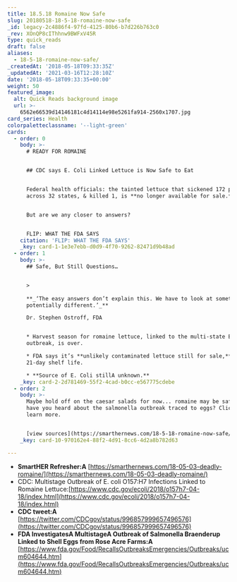 ```yaml
---
title: 18.5.18 Romaine Now Safe
slug: 20180518-18-5-18-romaine-now-safe
_id: legacy-2c4886f4-97fd-4125-80b6-b7d226b763c0
_rev: XOnQP8cIThhnw9BWFxV45R
type: quick_reads
draft: false
aliases:
  - 18-5-18-romaine-now-safe/
_createdAt: '2018-05-18T09:33:35Z'
_updatedAt: '2021-03-16T12:28:10Z'
date: '2018-05-18T09:33:35+00:00'
weight: 50
featured_image:
  alt: Quick Reads background image
  url: >-
    6562e66539d14146181c4d14114e98e5261fa914-2560x1707.jpg
card_series: Health
colorpaletteclassname: '--light-green'
cards:
  - order: 0
    body: >-
      # READY FOR ROMAINE


      ## CDC says E. Coli Linked Lettuce is Now Safe to Eat


      Federal health officials: the tainted lettuce that sickened 172 people
      across 32 states, & killed 1, is **no longer available for sale.**


      But are we any closer to answers?


      FLIP: WHAT THE FDA SAYS
    citation: 'FLIP: WHAT THE FDA SAYS'
    _key: card-1-1e3e7ebb-d0d9-4f70-9262-82471d9b48ad
  - order: 1
    body: >-
      ## Safe, But Still Questions…


      >   
        
      **_‘The easy answers don’t explain this. We have to look at something
      potentially different.’_**  

      Dr. Stephen Ostroff, FDA


      * Harvest season for romaine lettuce, linked to the multi-state E. coli
      outbreak, is over.

      * FDA says it’s **unlikely contaminated lettuce still for sale,**A due to
      21-day shelf life.

      * **Source of E. Coli stillA unknown.**
    _key: card-2-2d781469-55f2-4cad-b0cc-e567775cdebe
  - order: 2
    body: >-
      Maybe hold off on the caesar salads for now... romaine may be safe, but
      have you heard about the salmonella outbreak traced to eggs? Click to
      learn more.


      [view sources](https://smarthernews.com/18-5-18-romaine-now-safe/)
    _key: card-10-970162e4-88f2-4d91-8cc6-4d2a8b782d63

---
```

* **SmartHER Refresher:A** [https://smarthernews.com/18-05-03-deadly-romaine/](https://smarthernews.com/18-05-03-deadly-romaine/)
* CDC: Multistage Outbreak of E. coli O157:H7 Infections Linked to Romaine Lettuce:[https://www.cdc.gov/ecoli/2018/o157h7-04-18/index.html](https://www.cdc.gov/ecoli/2018/o157h7-04-18/index.html)
* **CDC tweet:A** [https://twitter.com/CDCgov/status/996857999657496576](https://twitter.com/CDCgov/status/996857999657496576)
* **FDA InvestigatesA MultistageA Outbreak of Salmonella Braenderup Linked to Shell Eggs from Rose Acre Farms:A** [https://www.fda.gov/Food/RecallsOutbreaksEmergencies/Outbreaks/ucm604644.htm](https://www.fda.gov/Food/RecallsOutbreaksEmergencies/Outbreaks/ucm604644.htm)